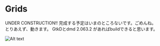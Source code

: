 Grids
=====
UNDER CONSTRUCTION!!
完成する予定はいまのところないです。ごめんね。
とりあえず、動きます。
GtkDとdmd 2.063.2 があればbuildできると思います。

![Alt text](https://raw.github.com/ggkuron/Grids/master/ScreenShot.png)
